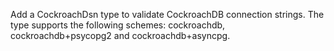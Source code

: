 Add a CockroachDsn type to validate CockroachDB connection strings. The type
supports the following schemes: cockroachdb, cockroachdb+psycopg2 and cockroachdb+asyncpg.
